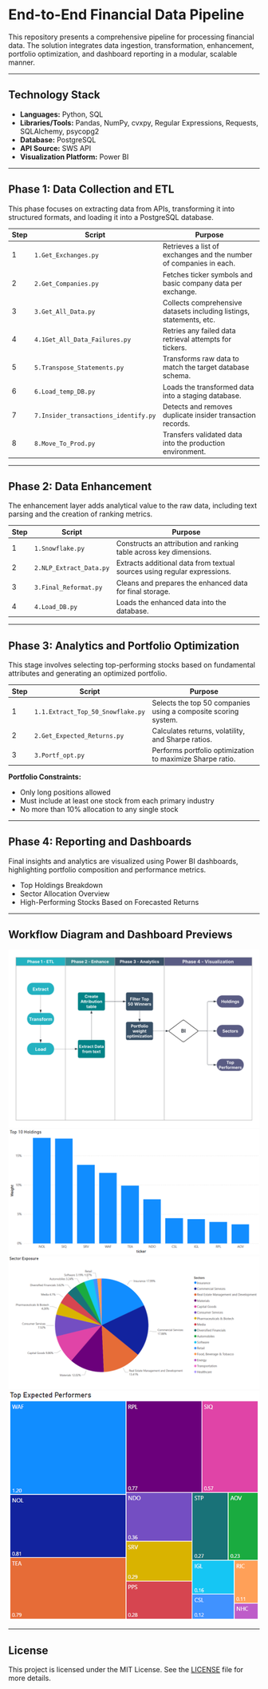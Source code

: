# End-to-End Financial Data Pipeline

This repository presents a comprehensive pipeline for processing financial data. The solution integrates data ingestion, transformation, enhancement, portfolio optimization, and dashboard reporting in a modular, scalable manner.

---

## Technology Stack

* **Languages:** Python, SQL
* **Libraries/Tools:** Pandas, NumPy, cvxpy, Regular Expressions, Requests, SQLAlchemy, psycopg2
* **Database:** PostgreSQL
* **API Source:** SWS API
* **Visualization Platform:** Power BI

---

## Phase 1: Data Collection and ETL

This phase focuses on extracting data from APIs, transforming it into structured formats, and loading it into a PostgreSQL database.

| Step | Script                               | Purpose                                                              |
| ---- | ------------------------------------ | -------------------------------------------------------------------- |
| 1    | `1.Get_Exchanges.py`                 | Retrieves a list of exchanges and the number of companies in each.   |
| 2    | `2.Get_Companies.py`                 | Fetches ticker symbols and basic company data per exchange.          |
| 3    | `3.Get_All_Data.py`                  | Collects comprehensive datasets including listings, statements, etc. |
| 4    | `4.1Get_All_Data_Failures.py`        | Retries any failed data retrieval attempts for tickers.              |
| 5    | `5.Transpose_Statements.py`          | Transforms raw data to match the target database schema.             |
| 6    | `6.Load_temp_DB.py`                  | Loads the transformed data into a staging database.                  |
| 7    | `7.Insider_transactions_identify.py` | Detects and removes duplicate insider transaction records.           |
| 8    | `8.Move_To_Prod.py`                  | Transfers validated data into the production environment.            |

---

## Phase 2: Data Enhancement

The enhancement layer adds analytical value to the raw data, including text parsing and the creation of ranking metrics.

| Step | Script                  | Purpose                                                                  |
| ---- | ----------------------- | ------------------------------------------------------------------------ |
| 1    | `1.Snowflake.py`        | Constructs an attribution and ranking table across key dimensions.       |
| 2    | `2.NLP_Extract_Data.py` | Extracts additional data from textual sources using regular expressions. |
| 3    | `3.Final_Reformat.py`   | Cleans and prepares the enhanced data for final storage.                 |
| 4    | `4.Load_DB.py`          | Loads the enhanced data into the database.                               |

---

## Phase 3: Analytics and Portfolio Optimization

This stage involves selecting top-performing stocks based on fundamental attributes and generating an optimized portfolio.

| Step | Script                            | Purpose                                                        |
| ---- | --------------------------------- | -------------------------------------------------------------- |
| 1    | `1.1.Extract_Top_50_Snowflake.py` | Selects the top 50 companies using a composite scoring system. |
| 2    | `2.Get_Expected_Returns.py`       | Calculates returns, volatility, and Sharpe ratios.             |
| 3    | `3.Portf_opt.py`                  | Performs portfolio optimization to maximize Sharpe ratio.      |

**Portfolio Constraints:**

* Only long positions allowed
* Must include at least one stock from each primary industry
* No more than 10% allocation to any single stock

---

## Phase 4: Reporting and Dashboards

Final insights and analytics are visualized using Power BI dashboards, highlighting portfolio composition and performance metrics.

* Top Holdings Breakdown
* Sector Allocation Overview
* High-Performing Stocks Based on Forecasted Returns

---

## Workflow Diagram and Dashboard Previews

![Pipeline Workflow](End%20To%20End%20Workflow.png)
![Holdings View](./4.BI_Dashboards/ASX_Holdings.png)
![Sector Exposure](./4.BI_Dashboards/ASX_Sectors.png)
![Top Performers](./4.BI_Dashboards/ASX_Top_Performers.png)

---

## License

This project is licensed under the MIT License. See the [LICENSE](./LICENSE) file for more details.


